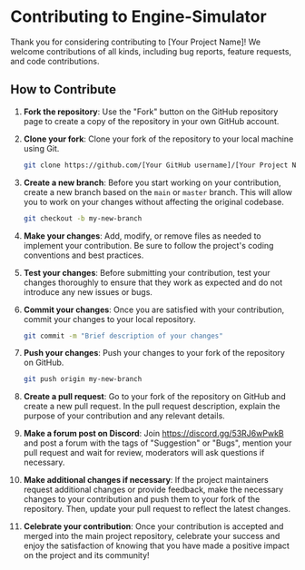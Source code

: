 # Contributing to Engine-Simulator

Thank you for considering contributing to [Your Project Name]! We welcome contributions of all kinds, including bug reports, feature requests, and code contributions.

## How to Contribute

1. **Fork the repository**: Use the "Fork" button on the GitHub repository page to create a copy of the repository in your own GitHub account.

2. **Clone your fork**: Clone your fork of the repository to your local machine using Git.

   ```bash
   git clone https://github.com/[Your GitHub username]/[Your Project Name].git
   ```

3. **Create a new branch**: Before you start working on your contribution, create a new branch based on the `main` or `master` branch. This will allow you to work on your changes without affecting the original codebase.

   ```bash
   git checkout -b my-new-branch
   ```

4. **Make your changes**: Add, modify, or remove files as needed to implement your contribution. Be sure to follow the project's coding conventions and best practices.

5. **Test your changes**: Before submitting your contribution, test your changes thoroughly to ensure that they work as expected and do not introduce any new issues or bugs.

6. **Commit your changes**: Once you are satisfied with your contribution, commit your changes to your local repository.

   ```bash
   git commit -m "Brief description of your changes"
   ```

7. **Push your changes**: Push your changes to your fork of the repository on GitHub.

   ```bash
   git push origin my-new-branch
   ```

8. **Create a pull request**: Go to your fork of the repository on GitHub and create a new pull request. In the pull request description, explain the purpose of your contribution and any relevant details.

9. **Make a forum post on Discord**: Join https://discord.gg/53RJ6wPwkB and post a forum with the tags of "Suggestion" or "Bugs", mention your pull request and wait for review, moderators will ask questions if necessary.

10. **Make additional changes if necessary**: If the project maintainers request additional changes or provide feedback, make the necessary changes to your contribution and push them to your fork of the repository. Then, update your pull request to reflect the latest changes.

11. **Celebrate your contribution**: Once your contribution is accepted and merged into the main project repository, celebrate your success and enjoy the satisfaction of knowing that you have made a positive impact on the project and its community!
